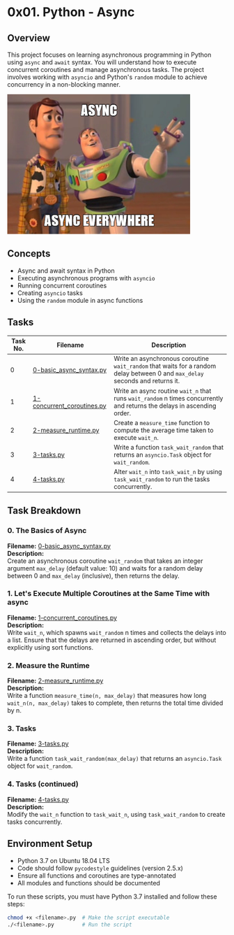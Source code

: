# 0x01. Python - Async

## Overview
This project focuses on learning asynchronous programming in Python using `async` and `await` syntax. You will understand how to execute concurrent coroutines and manage asynchronous tasks. The project involves working with `asyncio` and Python's `random` module to achieve concurrency in a non-blocking manner.

![async_everywhere.png](async_everywhere.png)

## Concepts
- Async and await syntax in Python
- Executing asynchronous programs with `asyncio`
- Running concurrent coroutines
- Creating `asyncio` tasks
- Using the `random` module in async functions

## Tasks

| Task No. | Filename                       | Description                                                                 |
| -------- | ------------------------------ | --------------------------------------------------------------------------- |
| 0        | [0-basic_async_syntax.py](./0-basic_async_syntax.py) | Write an asynchronous coroutine `wait_random` that waits for a random delay between 0 and `max_delay` seconds and returns it. |
| 1        | [1-concurrent_coroutines.py](./1-concurrent_coroutines.py) | Write an async routine `wait_n` that runs `wait_random` n times concurrently and returns the delays in ascending order. |
| 2        | [2-measure_runtime.py](./2-measure_runtime.py) | Create a `measure_time` function to compute the average time taken to execute `wait_n`. |
| 3        | [3-tasks.py](./3-tasks.py) | Write a function `task_wait_random` that returns an `asyncio.Task` object for `wait_random`. |
| 4        | [4-tasks.py](./4-tasks.py) | Alter `wait_n` into `task_wait_n` by using `task_wait_random` to run the tasks concurrently. |

## Task Breakdown

### 0. The Basics of Async
**Filename:** [0-basic_async_syntax.py](./0-basic_async_syntax.py)  
**Description:**  
Create an asynchronous coroutine `wait_random` that takes an integer argument `max_delay` (default value: 10) and waits for a random delay between 0 and `max_delay` (inclusive), then returns the delay.

### 1. Let's Execute Multiple Coroutines at the Same Time with async
**Filename:** [1-concurrent_coroutines.py](./1-concurrent_coroutines.py)  
**Description:**  
Write `wait_n`, which spawns `wait_random` n times and collects the delays into a list. Ensure that the delays are returned in ascending order, but without explicitly using sort functions.

### 2. Measure the Runtime
**Filename:** [2-measure_runtime.py](./2-measure_runtime.py)  
**Description:**  
Write a function `measure_time(n, max_delay)` that measures how long `wait_n(n, max_delay)` takes to complete, then returns the total time divided by n.

### 3. Tasks
**Filename:** [3-tasks.py](./3-tasks.py)  
**Description:**  
Write a function `task_wait_random(max_delay)` that returns an `asyncio.Task` object for `wait_random`.

### 4. Tasks (continued)
**Filename:** [4-tasks.py](./4-tasks.py)  
**Description:**  
Modify the `wait_n` function to `task_wait_n`, using `task_wait_random` to create tasks concurrently.

## Environment Setup
- Python 3.7 on Ubuntu 18.04 LTS
- Code should follow `pycodestyle` guidelines (version 2.5.x)
- Ensure all functions and coroutines are type-annotated
- All modules and functions should be documented

To run these scripts, you must have Python 3.7 installed and follow these steps:

```bash
chmod +x <filename>.py  # Make the script executable
./<filename>.py         # Run the script

